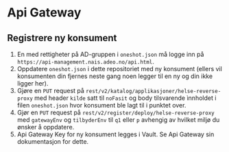 # Api Gateway

## Registrere ny konsument
1. En med rettigheter på AD-gruppen i `oneshot.json` må logge inn på `https://api-management.nais.adeo.no/api.html`.
2. Oppdatere `oneshot.json` i dette repositoriet med ny konsument (ellers vil konsumenten din fjernes neste gang noen legger til en ny og din ikke ligger her).
3. Gjøre en `PUT` request på `rest/v2/katalog/applikasjoner/helse-reverse-proxy` med header `kilde` satt til `noFasit` og body tilsvarende ìnnholdet i filen `oneshot.json` hvor konsument ble lagt til i punktet over.
4. Gjør en `PUT` request på `rest/v2/register/deploy/helse-reverse-proxy` med `gatewayEnv` og `tilbyderEnv` til `q1` eller `p` avhengig av hvilket miljø du ønsker å oppdatere.
5. Api Gateway Key for ny konsument legges i Vault. Se Api Gateway sin dokumentasjon for dette.
